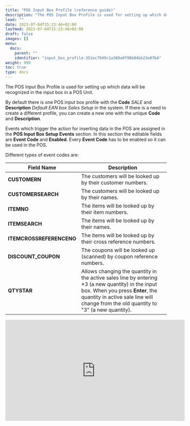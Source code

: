 ```yaml
---
title: "POS Input Box Profile (reference guide)"
description: "The POS Input Box Profile is used for setting up which data will be recognized in the input box in a POS Unit."
lead: ""
date: 2023-07-04T15:23:46+02:00
lastmod: 2023-07-04T15:23:46+02:00
draft: false
images: []
menu:
  docs:
    parent: ""
    identifier: "input_box_profile-351ec7949c1a360a0f90b84bb23e07b4"
weight: 999
toc: true
type: docs
---
```


The POS Input Box Profile is used for setting up which data will be recognized in the input box in a POS Unit.

By default there is one POS input box profile with the **Code** *SALE* and **Description** *Default EAN box Sales Setup* in the system. If there is a need to create a different profile, you can create a new one with the unique **Code** and **Description**.

Events which trigger the action for inserting data in the POS are assigned in the **POS Input Box Setup Events** section. In this section the editable fields are **Event Code** and **Enabled**. Every **Event Code** has to be enabled so it can be used in the POS.

Different types of event codes are:

| Field Name      | Description |
| ----------- | ----------- |
| **CUSTOMERN**       | The customers will be looked up by their customer numbers.     |
| **CUSTOMERSEARCH**   | The customers will be looked up by their names.        |
| **ITEMNO**  | The items will be looked up by their item numbers. |
| **ITEMSEARCH** | The items will be looked up by their names. |
| **ITEMCROSSREFERENCENO** | The items will be looked up by their cross reference numbers. |
| **DISCOUNT_COUPON** | The coupons will be looked up (scanned) by coupon reference numbers. |
| **QTYSTAR** | Allows changing the quantity in the active sales line by entering *3 (a new quantity) in the input box. When you press **Enter**, the quantity in active sale line will change from the old quantity to "3" (a new quantity). |

<iframe width="560" height="315" src="https://www.youtube.com/embed/b93ucAw0W5I" title="YouTube video player" frameborder="0" allow="accelerometer; autoplay; clipboard-write; encrypted-media; gyroscope; picture-in-picture; web-share" allowfullscreen></iframe>